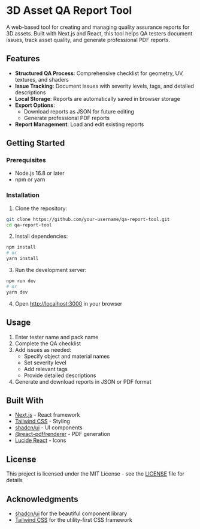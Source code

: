 # 3D Asset QA Report Tool

A web-based tool for creating and managing quality assurance reports for 3D assets. Built with Next.js and React, this tool helps QA testers document issues, track asset quality, and generate professional PDF reports.

## Features

- **Structured QA Process**: Comprehensive checklist for geometry, UV, textures, and shaders
- **Issue Tracking**: Document issues with severity levels, tags, and detailed descriptions
- **Local Storage**: Reports are automatically saved in browser storage
- **Export Options**: 
  - Download reports as JSON for future editing
  - Generate professional PDF reports
- **Report Management**: Load and edit existing reports

## Getting Started

### Prerequisites

- Node.js 16.8 or later
- npm or yarn

### Installation

1. Clone the repository:
```bash
git clone https://github.com/your-username/qa-report-tool.git
cd qa-report-tool
```

2. Install dependencies:
```bash
npm install
# or
yarn install
```

3. Run the development server:
```bash
npm run dev
# or
yarn dev
```

4. Open [http://localhost:3000](http://localhost:3000) in your browser

## Usage

1. Enter tester name and pack name
2. Complete the QA checklist
3. Add issues as needed:
   - Specify object and material names
   - Set severity level
   - Add relevant tags
   - Provide detailed descriptions
4. Generate and download reports in JSON or PDF format

## Built With

- [Next.js](https://nextjs.org/) - React framework
- [Tailwind CSS](https://tailwindcss.com/) - Styling
- [shadcn/ui](https://ui.shadcn.com/) - UI components
- [@react-pdf/renderer](https://react-pdf.org/) - PDF generation
- [Lucide React](https://lucide.dev/) - Icons

## License

This project is licensed under the MIT License - see the [LICENSE](LICENSE) file for details

## Acknowledgments

- [shadcn/ui](https://ui.shadcn.com/) for the beautiful component library
- [Tailwind CSS](https://tailwindcss.com/) for the utility-first CSS framework
